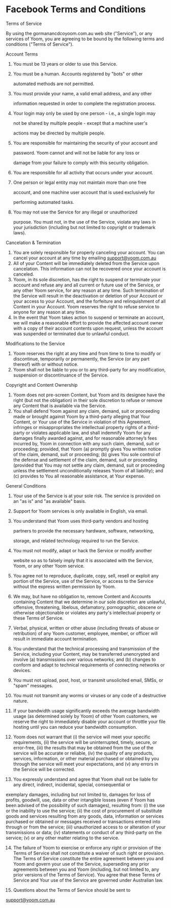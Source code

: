 # Facebook Terms and Conditions

Terms of Service

By using the gormanancdcoyoom.com.au web site \("Service"\), or any services of Yoom, you are agreeing to be bound by the following terms and conditions \("Terms of Service"\).

Account Terms

1. You must be 13 years or older to use this Service.
2. You must be a human. Accounts registered by "bots" or other

   automated methods are not permitted.

3. You must provide your name, a valid email address, and any other

   information requested in order to complete the registration process.

4. Your login may only be used by one person - i.e., a single login may

   not be shared by multiple people - except that a machine user's

   actions may be directed by multiple people.

5. You are responsible for maintaining the security of your account and

   password. Yoom cannot and will not be liable for any loss or

   damage from your failure to comply with this security obligation.

6. You are responsible for all activity that occurs under your account.
7. One person or legal entity may not maintain more than one free

   account, and one machine user account that is used exclusively for

   performing automated tasks.

8. You may not use the Service for any illegal or unauthorized

   purpose. You must not, in the use of the Service, violate any laws in your jurisdiction \(including but not limited to copyright or trademark laws\).

Cancelation & Termination

1. You are solely responsible for properly canceling your account. You can cancel your account at any time by emailing support@yoom.com.au
2. All of your Content will be immediately deleted from the Service upon cancelation. This information can not be recovered once your account is canceled.
3. Yoom, in its sole discretion, has the right to suspend or terminate your account and refuse any and all current or future use of the Service, or any other Yoom service, for any reason at any time. Such termination of the Service will result in the deactivation or deletion of your Account or your access to your Account, and the forfeiture and relinquishment of all Content in your Account. Yoom reserves the right to refuse service to anyone for any reason at any time.
4. In the event that Yoom takes action to suspend or terminate an account, we will make a reasonable effort to provide the affected account owner with a copy of their account contents upon request, unless the account was suspended or terminated due to unlawful conduct.

Modifications to the Service

1. Yoom reserves the right at any time and from time to time to modify or discontinue, temporarily or permanently, the Service \(or any part thereof\) with or without notice.
2. Yoom shall not be liable to you or to any third-party for any modification, suspension or discontinuance of the Service.

Copyright and Content Ownership

1. Yoom does not pre-screen Content, but Yoom and its designee have the right \(but not the obligation\) in their sole discretion to refuse or remove any Content that is available via the Service.
2. You shall defend Yoom against any claim, demand, suit or proceeding made or brought against Yoom by a third-party alleging that Your Content, or Your use of the Service in violation of this Agreement, infringes or misappropriates the intellectual property rights of a third-party or violates applicable law, and shall indemnify Yoom for any damages finally awarded against, and for reasonable attorney’s fees incurred by, Yoom in connection with any such claim, demand, suit or proceeding; provided, that Yoom \(a\) promptly gives You written notice of the claim, demand, suit or proceeding; \(b\) gives You sole control of the defense and settlement of the claim, demand, suit or proceeding \(provided that You may not settle any claim, demand, suit or proceeding unless the settlement unconditionally releases Yoom of all liability\); and \(c\) provides to You all reasonable assistance, at Your expense.

General Conditions

1. Your use of the Service is at your sole risk. The service is provided on an "as is" and "as available" basis.
2. Support for Yoom services is only available in English, via email.
3. You understand that Yoom uses third-party vendors and hosting

   partners to provide the necessary hardware, software, networking,

   storage, and related technology required to run the Service.

4. You must not modify, adapt or hack the Service or modify another

   website so as to falsely imply that it is associated with the Service, Yoom, or any other Yoom service.

5. You agree not to reproduce, duplicate, copy, sell, resell or exploit any portion of the Service, use of the Service, or access to the Service without the express written permission by Yoom.
6. We may, but have no obligation to, remove Content and Accounts containing Content that we determine in our sole discretion are unlawful, offensive, threatening, libelous, defamatory, pornographic, obscene or otherwise objectionable or violates any party's intellectual property or these Terms of Service.
7. Verbal, physical, written or other abuse \(including threats of abuse or retribution\) of any Yoom customer, employee, member, or officer will result in immediate account termination.
8. You understand that the technical processing and transmission of the Service, including your Content, may be transferred unencrypted and involve \(a\) transmissions over various networks; and \(b\) changes to conform and adapt to technical requirements of connecting networks or devices.
9. You must not upload, post, host, or transmit unsolicited email, SMSs, or "spam" messages.

10. You must not transmit any worms or viruses or any code of a destructive nature.

11. If your bandwidth usage significantly exceeds the average bandwidth usage \(as determined solely by Yoom\) of other Yoom customers, we reserve the right to immediately disable your account or throttle your file hosting until you can reduce your bandwidth consumption.

12. Yoom does not warrant that \(i\) the service will meet your specific requirements, \(ii\) the service will be uninterrupted, timely, secure, or error-free, \(iii\) the results that may be obtained from the use of the service will be accurate or reliable, \(iv\) the quality of any products, services, information, or other material purchased or obtained by you through the service will meet your expectations, and \(v\) any errors in the Service will be corrected.

13. You expressly understand and agree that Yoom shall not be liable for any direct, indirect, incidental, special, consequential or

exemplary damages, including but not limited to, damages for loss of profits, goodwill, use, data or other intangible losses \(even if Yoom has been advised of the possibility of such damages\), resulting from: \(i\) the use or the inability to use the service; \(ii\) the cost of procurement of substitute goods and services resulting from any goods, data, information or services purchased or obtained or messages received or transactions entered into through or from the service; \(iii\) unauthorized access to or alteration of your transmissions or data; \(iv\) statements or conduct of any third-party on the service; \(v\) or any other matter relating to the service.

14. The failure of Yoom to exercise or enforce any right or provision of the Terms of Service shall not constitute a waiver of such right or provision. The Terms of Service constitute the entire agreement between you and Yoom and govern your use of the Service, superseding any prior agreements between you and Yoom \(including, but not limited to, any prior versions of the Terms of Service\). You agree that these Terms of Service and Your use of the Service are governed under Australian law.

15. Questions about the Terms of Service should be sent to

support@yoom.com.au

